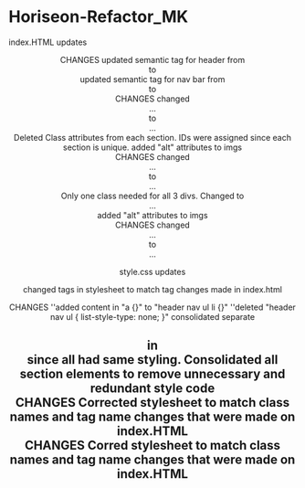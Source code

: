 # Horiseon-Refactor_MK

index.HTML updates

<HEADER> CHANGES
updated semantic tag for header from <div> to <header>
updated semantic tag for nav bar from <div> to <tag>


<MAIN> CHANGES
changed <div class="content">...</div> to <main>...</main>
Deleted Class attributes from each section.  IDs were assigned since each section is unique.
added "alt" attributes to imgs

<ASIDE> CHANGES
changed <div class="benefits">...</div> to <aside>...</aside>
Only one class needed for all 3 divs.  Changed to <div class="benefit">...</div>
added "alt" attributes to imgs

<FOOTER> CHANGES
changed <div class="footer">...</div> to <footer>...</footer>


style.css updates

changed tags in stylesheet to match tag changes made in index.html

<MAIN> CHANGES
''added content in "a {}" to "header nav ul li {}"
''deleted "header nav ul {
    list-style-type: none;
}"
consolidated separate <h2> in <main> since all had same styling.
Consolidated all section elements to remove unnecessary and redundant style code

<ASIDE> CHANGES
Corrected stylesheet to match class names and tag name changes that were made on index.HTML

<FOOTER> CHANGES
Corred stylesheet to match class names and tag name changes that were made on index.HTML
